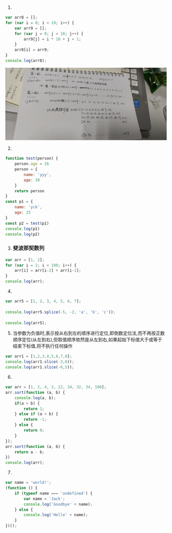 1. 

```js
var arr8 = [];
for (var i = 0; i < 10; i++) {
    var arr9 = [];
    for (var j = 0; j < 10; j++) {
        arr9[j] = i * 10 + j + 1;
    }
    arr8[i] = arr9;
}
console.log(arr8);
```

![image-20210322195325780](代码面试题.assets/image-20210322195325780.png)



2. 

```js
function test(person) {
    person.age = 26
    person = {
        name: 'yyy',
        age: 30
    }
    return person
}
const p1 = {
    name: 'yck',
    age: 25
}
const p2 = test(p1)
console.log(p1)
console.log(p2)
```





3. ### 斐波那契数列

```js
var arr = [1, 2];
for (var i = 2; i < 100; i++) {
    arr[i] = arr[i-2] + arr[i-1];
}
console.log(arr);
```



4. 

```js
var arr5 = [1, 2, 3, 4, 5, 6, 7];

console.log(arr5.splice(-5, -2, 'a', 'b', 'c'));

console.log(arr5);
```



5. 当参数为负值时,表示按从右到左的顺序进行定位,即倒数定位法,而不再按正数顺序定位(从左到右),但取值顺序依然是从左到右,如果起始下标值大于或等于结束下标值,将不执行任何操作

```js
var arr1 = [1,2,3,4,5,6,7,8];
console.log(arr1.slice(-3,6));
console.log(arr1.slice(-6,5));
```



6. 

```js
var arr = [1, 2, 4, 3, 22, 34, 32, 34, 100];
arr.sort(function (a, b) {
    console.log(a, b);
    if(a > b) {
        return 1;
    } else if (a < b) {
        return -1;
    } else {
        return 0;
    }
});
arr.sort(function (a, b) {
    return a - b;
})
console.log(arr);
```



7. 

```js
var name = 'world!';
(function () {
    if (typeof name === 'undefined') {
        var name = 'Jack';
        console.log('Goodbye' + name);
    } else {
        console.log('Hello' + name);
    }
})();
```


